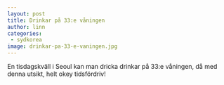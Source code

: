 ```yaml
---
layout: post
title: Drinkar på 33:e våningen
author: linn
categories:
 - sydkorea
image: drinkar-pa-33-e-vaningen.jpg
---
```


En tisdagskväll i Seoul kan man dricka drinkar på 33:e våningen, då med denna utsikt, helt okey tidsfördriv!